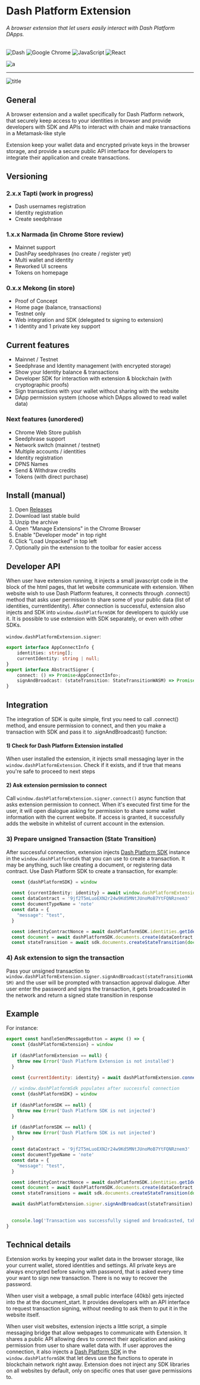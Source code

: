 # Dash Platform Extension

###### A browser extension that let users easily interact with Dash Platform DApps.
![Dash](https://img.shields.io/badge/dash-008DE4?style=for-the-badge&logo=dash&logoColor=white)
![Google Chrome](https://img.shields.io/badge/Google%20Chrome-4285F4?style=for-the-badge&logo=GoogleChrome&logoColor=white)
![JavaScript](https://img.shields.io/badge/javascript-%23323330.svg?style=for-the-badge&logo=javascript&logoColor=%23F7DF1E)
![React](https://img.shields.io/badge/react-%2320232a.svg?style=for-the-badge&logo=react&logoColor=%2361DAFB)


![a](https://github.com/pshenmic/platform-explorer/actions/workflows/build.yml/badge.svg)

___

![title](public/img/screenshots/Git_Frame-1.png)

## General

A browser extension and a wallet specifically for Dash Platform network, that securely keep access to your 
identities in browser and provide developers with SDK and APIs to interact with chain and make transactions in a 
Metamask-like style

Extension keep your wallet data and encrypted private keys in the browser storage, and provide a secure public API 
interface for developers to integrate their application and create transactions. 

## Versioning

### 2.x.x Tapti (work in progress)
- Dash usernames registration
- Identity registration
- Create seedphrase

### 1.x.x Narmada (in Chrome Store review)
- Mainnet support
- DashPay seedphrases (no create / register yet)
- Multi wallet and identity
- Reworked UI screens
- Tokens on homepage

### 0.x.x Mekong (in store)
- Proof of Concept
- Home page (balance, transactions)
- Testnet only
- Web integration and SDK (delegated tx signing to extension)
- 1 identity and 1 private key support

## Current features

- Mainnet / Testnet
- Seedphrase and Identity management (with encrypted storage)
- Show your Identity balance & transactions
- Developer SDK for interaction with extension & blockchain (with cryptographic proofs)
- Sign transactions with your wallet without sharing with the website
- DApp permission system (choose which DApps allowed to read wallet data)


### Next features (unordered)
- Chrome Web Store publish
- Seedphrase support
- Network switch (mainnet / testnet)
- Multiple accounts / identities
- Identity registration
- DPNS Names
- Send & Withdraw credits
- Tokens (with direct purchase)


## Install (manual)

1) Open [Releases](https://github.com/pshenmic/dash-platform-extension/releases)
2) Download last stable build
3) Unzip the archive
4) Open "Manage Extensions" in the Chrome Browser
5) Enable "Developer mode" in top right
6) Click "Load Unpacked" in top left
7) Optionally pin the extension to the toolbar for easier access


## Developer API

When user have extension running, it injects a small javascript code in the <head> block of the html pages, that let 
website communicate with extension. When website wish to use Dash Platform features, it connects through .connect() method
that asks user permission to share some of your public data (list of identities, currentIdentity). After connection is
successful, extension also injects and SDK into `window.dashPlatformSDK` for developers to quickly use it. It is possible
to use extension with SDK separately, or even with other SDKs.

`window.dashPlatformExtension.signer`:

```typescript
export interface AppConnectInfo {
    identities: string[];
    currentIdentity: string | null;
}
export interface AbstractSigner {
    connect: () => Promise<AppConnectInfo>;
    signAndBroadcast: (stateTransition: StateTransitionWASM) => Promise<StateTransitionWASM>;
}
```


## Integration

The integration of SDK is quite simple, first you need to call .connect() method, and ensure permission to connect, and then
you make a transaction with SDK and pass it to .signAndBroadcast() function:


#### 1) Check for Dash Platform Extension installed

When user installed the extension, it injects small messaging layer in the `window.dashPlatformExtension`. Check if it exists, 
and if true that means you're safe to proceed to next steps


#### 2) Ask extension permission to connect

Call `window.dashPlatformExtension.signer.connect()` async function that asks extension permission to connect. When it's executed
first time for the user, it will open dialogue asking for permission to share some wallet information with the current website.
If access is granted, it successfully adds the website in whitelist of current account in the extension.

### 3) Prepare unsigned Transaction (State Transition)

After successful connection, extension injects [Dash Platform SDK](https://github.com/pshenmic/dash-platform-sdk) instance 
in the `window.dashPlatformSdk` that you can use to create a transaction. It may be anything, such like creating a document, 
or registering data contract. Use Dash Platform SDK to create a transaction, for example:

```typescript
  const {dashPlatformSDK} = window
    
  const {currentIdentity: identity} = await window.dashPlatformExtension.signer.connect()
  const dataContract = '9jf2T5mLuoEXN2r24w9Kd5MNtJUnoMoB7YtFQNRznem3'
  const documentTypeName = 'note'
  const data = {
    "message": "test",
  }

  const identityContractNonce = await dashPlatformSDK.identities.getIdentityContractNonce(identity, dataContract)
  const document = await dashPlatformSDK.documents.create(dataContract, 'note', data, identity, 1)
  const stateTransition = await sdk.documents.createStateTransition(document, BatchType.Create, identityContractNonce + 1n)
```
### 4) Ask extension to sign the transaction
Pass your unsigned transaction to  `window.dashPlatformExtension.signer.signAndBroadcast(stateTransitionWASM)` and the user
will be prompted with transaction approval dialogue. After user enter the password and signs the transaction, it gets
broadcasted in the network and return a signed state transition in response

## Example
For instance:
```js
export const handleSendMessageButton = async () => {
  const {dashPlatformExtension} = window
  
  if (dashPlatformExtension == null) {
    throw new Error('Dash Platform Extension is not installed')
  }

  const {currentIdentity: identity} = await dashPlatformExtension.connect()
 
  // window.dashPlatformSdk populates after successful connection
  const {dashPlatformSDK} = window
  
  if (dashPlatformSDK == null) {
    throw new Error('Dash Platform SDK is not injected')
  }

  if (dashPlatformSDK == null) {
    throw new Error('Dash Platform SDK is not injected')
  }
  
  const dataContract = '9jf2T5mLuoEXN2r24w9Kd5MNtJUnoMoB7YtFQNRznem3'
  const documentTypeName = 'note'
  const data = {
    "message": "test",
  }

  const identityContractNonce = await dashPlatformSDK.identities.getIdentityContractNonce(identity, dataContract)
  const document = await dashPlatformSDK.documents.create(dataContract, 'note', data, identity, 1)
  const stateTransitions = await sdk.documents.createStateTransition(document, BatchType.Create, identityContractNonce + 1n)

  await dashPlatformExtension.signer.signAndBroadcast(stateTransition)
  
  
  console.log('Transaction was successfully signed and broadcasted, txhash: ', stateTransition.hash(true))
}
```


## Technical details


Extension works by keeping your wallet data in the browser storage, like your current wallet, stored identities and settings. 
All private keys are always encrypted before saving with password, that is asked every time your want to sign new transaction. 
There is no way to recover the password.

When user visit a webpage, a small public interface (40kb) gets injected into the <head> at the document_start. It provides
developers with an API interface to request transaction signing, without needing to ask them to put it in the website itself.

When user visit websites, extension injects a little script, a simple messaging bridge that allow webpages to communicate with Extension.
It shares a public API allowing devs to connect their application and asking permission from user to share wallet data with. If user approves
the connection, it also injects a [Dash Platform SDK](https://github.com/pshenmic/dash-platform-sdk) in the `window.dashPlatformSDK` that let
devs use the functions to operate in blockchain network right away. Extension does not inject any SDK libraries on all websites by default,
only on specific ones that user gave permissions to.
